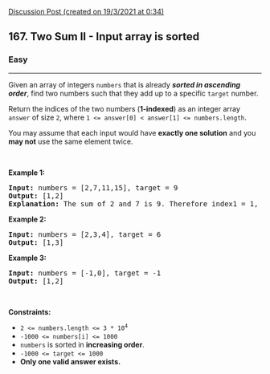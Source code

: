 [Discussion Post (created on 19/3/2021 at 0:34)](https://leetcode.com/problems/two-sum-ii-input-array-is-sorted/solution/)  
<h2>167. Two Sum II - Input array is sorted</h2><h3>Easy</h3><hr><div><p>Given an array of integers <code>numbers</code> that is already <strong><em>sorted in ascending order</em></strong>, find two numbers such that they add up to a specific <code>target</code> number.</p>

<p>Return the indices of the two numbers (<strong>1-indexed</strong>) as an integer array <code>answer</code> of size <code>2</code>, where <code>1 &lt;= answer[0] &lt; answer[1] &lt;= numbers.length</code>.</p>

<p>You may assume that each input would have <strong>exactly one solution</strong> and you <strong>may not</strong> use the same element twice.</p>

<p>&nbsp;</p>
<p><strong>Example 1:</strong></p>

<pre><strong>Input:</strong> numbers = [2,7,11,15], target = 9
<strong>Output:</strong> [1,2]
<strong>Explanation:</strong> The sum of 2 and 7 is 9. Therefore index1 = 1, index2 = 2.
</pre>

<p><strong>Example 2:</strong></p>

<pre><strong>Input:</strong> numbers = [2,3,4], target = 6
<strong>Output:</strong> [1,3]
</pre>

<p><strong>Example 3:</strong></p>

<pre><strong>Input:</strong> numbers = [-1,0], target = -1
<strong>Output:</strong> [1,2]
</pre>

<p>&nbsp;</p>
<p><strong>Constraints:</strong></p>

<ul>
	<li><code>2 &lt;= numbers.length &lt;= 3 * 10<sup>4</sup></code></li>
	<li><code>-1000 &lt;= numbers[i] &lt;= 1000</code></li>
	<li><code>numbers</code> is sorted in <strong>increasing order</strong>.</li>
	<li><code>-1000 &lt;= target &lt;= 1000</code></li>
	<li><strong>Only one valid answer exists.</strong></li>
</ul>
</div>